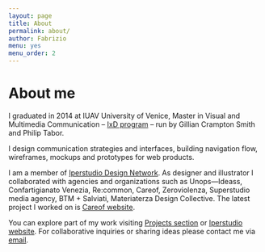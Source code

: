 ```yaml
---
layout: page
title: About
permalink: about/
author: Fabrizio
menu: yes
menu_order: 2
---
```



<h1>About me</h1>
<p>
I graduated in 2014 at IUAV University of Venice, Master in Visual and Multimedia Communication – <a href="http://www.interaction-venice.com/" target="_blank">IxD program</a> – run by Gillian Crampton Smith and Philip Tabor.
</p>
I design communication strategies and interfaces, building navigation flow, wireframes, mockups and prototypes for web products.
<p>
I am a member of <a href="http://www.iperstudio.net/about" target="_blank">Iperstudio Design Network</a>. As designer and illustrator I collaborated with agencies and organizations such as Unops—Ideass, Confartigianato Venezia, Re:common, Careof, Zeroviolenza, Superstudio media agency, BTM + Salviati, Materiaterza Design Collective. The latest project I worked on is <a href="https://www.careof.org/" target="_blank">Careof website</a>.
</p>
<p>
You can explore part of my work visiting <a href="http://fabriziogoglia.com//Projects/">Projects section</a> or <a href="http://www.iperstudio.net" target="_blank">Iperstudio website</a>. For collaborative inquiries or sharing ideas please contact me via <a href="mailto:info@fabriziogoglia.com">email</a>.
</p>
